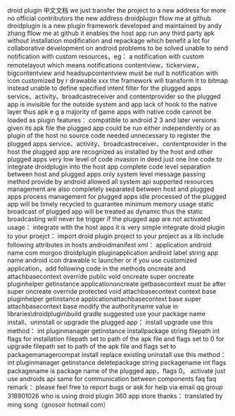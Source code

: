 droid plugin 中文文档 we just transfer the project to a new address for more no official contributors the new address droidplugin fllow me at github droidplugin is a new plugin framework developed and maintained by andy zhang fllow me at github it enables the host app run any third party apk without installation modification and repackage which benefit a lot for collaborative development on android problems to be solved unable to send notification with custom resources，eg： a notification with custom remotelayout which means notifications contentview，tickerview， bigcontentview and headsupcontentview must be null b notification with icon customized by r drawable xxx the framework will transform it to bitmap instead unable to define specified intent filter for the plugged apps service、activity、broadcastreceiver and contentprovider so the plugged app is invisible for the outside system and app lack of hook to the native layer thus apk e g a majority of game apps with native code cannot be loaded as plugin features： compatible to android 2 3 and later versions given its apk file the plugged app could be run either independently or as plugin of the host no source code needed unnecessary to register the plugged apps service、activity、broadcastreceiver、contentprovider in the host the plugged app are recognized as installed by the host and other plugged apps very low level of code invasion in deed just one line code to integrate droidplugin into the host app complete code level separation between host and plugged apps only system level message passing method provide by android allowed all system api supported resources management are also completely separated between host and plugged apps process management for plugged apps idle processed of the plugged app will be timely recycled to guarantee minimum memory usage static broadcast of plugged app will be treated as dynamic thus the static broadcasting will never be trigger if the plugged app are not activated usage： integrate with the host apps it is very simple integrate droid plugin to your proejct： import droid plugin project to your project as a lib include following attributes in hosts androidmanifest xml： application android name com morgoo droidplugin pluginapplication android label string app name android icon drawable ic launcher or if you use customized application，add following code in the methods oncreate and attachbasecontext override public void oncreate super oncreate pluginhelper getinstance applicationoncreate getbasecontext must be after super oncreate override protected void attachbasecontext context base pluginhelper getinstance applicationattachbasecontext base super attachbasecontext base modify the authorityname value in libraries\droidplugin\build gradle suggested use your package name install、uninstall or upgrade the plugged app： install upgrade use this method： int pluginmanager getinstance installpackage string filepath int flags for installation filepath set to path of the apk file and flags set to 0 for upgrade filepath set to path of the apk file and flags set to packagemanagercompat install replace existing uninstall use this method： int pluginmanager getinstance deletepackage string packagename int flags packagename is package name of the plugged app，flags 0。 activate just use androids api same for communication between components faq faq remark： please feel free to report bugs or ask for help via email qq group 318901026 who is using droid plugin 360 app store thanks： translated by ming song（gnosoir hotmail com）